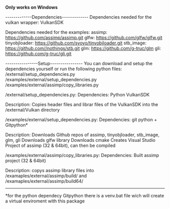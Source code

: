 **Only works on Windows**


-------------Dependencies-------------
Dependencies needed for the vulkan wrapper:
  VulkanSDK
  
Dependencies needed for the examples:
  assimp:           https://github.com/assimp/assimp.git
  glfw:             https://github.com/glfw/glfw.git
  tinyobjloader:    https://github.com/syoyo/tinyobjloader.git
  stb_image:        https://github.com//nothings/stb.git
  glm:              https://github.com/g-truc/glm
  gli:              https://github.com/g-truc/gli.git
  
  
  
----------------Setup----------------
You can download and setup the dependencies yourself or run the following python files:
  /external/setup_dependencies.py
  /examples/external/setup_dependencies.py
  /examples/external/assimp/copy_libraries.py


/external/setup_dependencies.py:
  Dependencies:
    Python
    VulkanSDK
  
  Description:
    Copies header files and librar files of the VulkanSDK into the /external/Vulkan directory
    
   
/examples/external/setup_dependencies.py:
  Dependencies:
    git
    python + Gitpython*
    
   Description:
    Downloads Github repos of assimp, tinyobjloader, stb_image, glm, gli
    Downloads glfw library
    Downloads cmake
    Creates Visual Studio Project of assimp (32 & 64bit), can then be compiled
    
    
/examples/external/assimp/copy_libraries.py:
  Dependencies:
    Built assimp project (32 & 64bit)
  
  Description:
    copys assimp library files into /examaples/external/assimp/build/ and /examaples/external/assimp/build64/




***************************************
*for the python dependecy Gitpython there is a venv.bat file wich will create a virtual enviroment with this package








